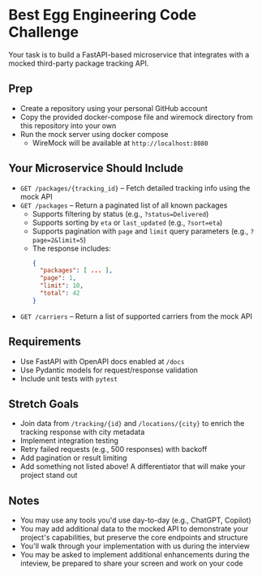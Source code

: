 # Best Egg Engineering Code Challenge

Your task is to build a FastAPI-based microservice that integrates with a mocked third-party package tracking API.

## Prep
- Create a repository using your personal GitHub account
- Copy the provided docker-compose file and wiremock directory from this repository into your own
- Run the mock server using docker compose
    - WireMock will be available at `http://localhost:8080`

## Your Microservice Should Include

- `GET /packages/{tracking_id}` – Fetch detailed tracking info using the mock API
- `GET /packages` – Return a paginated list of all known packages
    - Supports filtering by status (e.g., `?status=Delivered`)
    - Supports sorting by `eta` or `last_updated` (e.g., `?sort=eta`)
    - Supports pagination with `page` and `limit` query parameters (e.g., `?page=2&limit=5`)
    - The response includes:
      ```json
      {
        "packages": [ ... ],
        "page": 1,
        "limit": 10,
        "total": 42
      }
      ```
- `GET /carriers` – Return a list of supported carriers from the mock API

## Requirements

- Use FastAPI with OpenAPI docs enabled at `/docs`
- Use Pydantic models for request/response validation
- Include unit tests with `pytest`

## Stretch Goals

- Join data from `/tracking/{id}` and `/locations/{city}` to enrich the tracking response with city metadata
- Implement integration testing
- Retry failed requests (e.g., 500 responses) with backoff
- Add pagination or result limiting
- Add something not listed above! A differentiator that will make your project stand out

## Notes

- You may use any tools you'd use day-to-day (e.g., ChatGPT, Copilot)
- You may add additional data to the mocked API to demonstrate your project's capabilities, but preserve the core endpoints and structure
- You'll walk through your implementation with us during the interview
- You may be asked to implement additional enhancements during the inteview, be prepared to share your screen and work on your code
